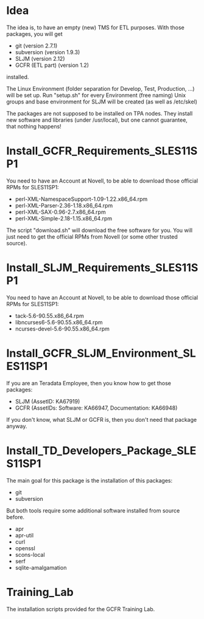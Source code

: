 Idea
====
The idea is, to have an empty (new) TMS for ETL purposes.
With those packages, you will get

* git (version 2.7.1)
* subversion (version 1.9.3)
* SLJM (version 2.12)
* GCFR (ETL part) (version 1.2)

installed.

The Linux Environment (folder separation for Develop, Test, Production, ...)
will be set up. Run "setup.sh" for every Environment (free naming)
Unix groups and base environment for SLJM will be created (as well as /etc/skel)

The packages are not supposed to be installed on TPA nodes.
They install new software and libraries (under /usr/local), but one cannot
guarantee, that nothing happens!

Install_GCFR_Requirements_SLES11SP1
===================================
You need to have an Account at Novell, to be able to download those official RPMs for SLES11SP1:

* perl-XML-NamespaceSupport-1.09-1.22.x86_64.rpm
* perl-XML-Parser-2.36-1.18.x86_64.rpm
* perl-XML-SAX-0.96-2.7.x86_64.rpm
* perl-XML-Simple-2.18-1.15.x86_64.rpm

The script "download.sh" will download the free software for you. You will just need to get the
official RPMs from Novell (or some other trusted source).

Install_SLJM_Requirements_SLES11SP1
===================================
You need to have an Account at Novell, to be able to download those official RPMs for SLES11SP1:

* tack-5.6-90.55.x86_64.rpm
* libncurses6-5.6-90.55.x86_64.rpm
* ncurses-devel-5.6-90.55.x86_64.rpm

Install_GCFR_SLJM_Environment_SLES11SP1
===================================
If you are an Teradata Employee, then you know how to get those packages:

* SLJM (AssetID: KA67919)
* GCFR (AssetIDs: Software: KA66947, Documentation: KA66948)

If you don't know, what SLJM or GCFR is, then you don't need that package anyway.

Install_TD_Developers_Package_SLES11SP1
=======================================
The main goal for this package is the installation of this packages:

* git
* subversion

But both tools require some additional software installed from source before.

* apr
* apr-util
* curl
* openssl
* scons-local
* serf
* sqlite-amalgamation

Training_Lab
============
The installation scripts provided for the GCFR Training Lab.
